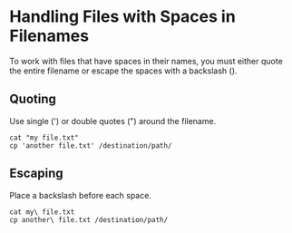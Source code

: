 # Handling Files with Spaces in Filenames


To work with files that have spaces in their names, you must either quote the entire filename or escape the spaces with a backslash (\).


## Quoting

Use single (') or double quotes (") around the filename.


```
cat "my file.txt"
cp 'another file.txt' /destination/path/
```

## Escaping

Place a backslash before each space.


```
cat my\ file.txt
cp another\ file.txt /destination/path/
```

